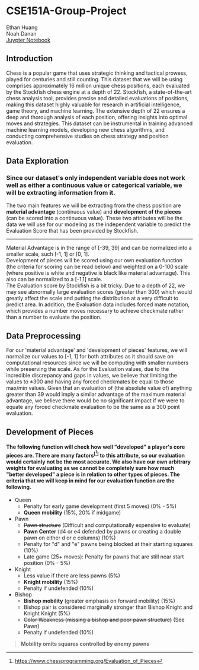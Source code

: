 # CSE151A-Group-Project
Ethan Huang \
Noah Danan \
[Juypter Notebook](Group_Project.ipynb)
## Introduction
Chess is a popular game that uses strategic thinking and tactical prowess, played for centuries and still counting. This dataset that we will be using comprises approximately 16 million unique chess positions, each evaluated by the Stockfish chess engine at a depth of 22. Stockfish, a state-of-the-art chess analysis tool, provides precise and detailed evaluations of positions, making this dataset highly valuable for research in artificial intelligence, game theory, and machine learning. The extensive depth of 22 ensures a deep and thorough analysis of each position, offering insights into optimal moves and strategies. This dataset can be instrumental in training advanced machine learning models, developing new chess algorithms, and conducting comprehensive studies on chess strategy and position evaluation.
## Data Exploration
### Since our dataset's only independent variable does not work well as either a continuous value or categorical variable, we will be extracting information from it.

The two main features we will be extracting from the chess position are **material advantage** (continuous value) and **development of the pieces** (can be scored into a continuous value). These two attributes will be the data we will use for our modeling as the independent variable to predict the Evaluation Score that has been provided by Stockfish.

---
Material Advantage is in the range of [-39, 39] and can be normalized into a smaller scale, such [-1, 1] or [0, 1]. 
\
Development of pieces will be scored using our own evaluation function (the criteria for scoring can be read below) and weighted on a 0-100 scale (where positive is white and negative is black like material advantage). This also can be normalized to a [-1,1] scale.
\
The Evaluation score by Stockfish is a bit tricky. Due to a depth of 22, we may see abnormally large evaluation scores (greater than 300) which would greatly affect the scale and putting the distribution at a very difficult to predict area. In addition, the Evaluation data includes forced mate notation, which provides a number moves necessary to achieve checkmate rather than a number to evaluate the position.

## Data Preprocessing
For our 'material advantage' and 'development of pieces' features, we will normalize our values to [-1, 1] for both attributes as it should save on computational resources since we will be computing with smaller numbers while preserving the scale. As for the Evaluation values, due to the incredible discrepancy and gaps in values, we believe that limiting the values to $\pm300$ and having any forced checkmates be equal to those max/min values. Given that an evaluation of (the absolute value of) anything greater than 39 would imply a similar advantage of the maximum material advantage, we believe there would be no significant impact if we were to equate any forced checkmate evaluation to be the same as a 300 point evaluation.

## Development of Pieces
#### The following function will check how well "developed" a player's core pieces are. There are many factors<sup>[[^1]]</sup> to this attribute, so our evaluation would certainly not be the most accurate. We also have our own arbitrary weights for evaluating as we cannot be completely sure how much "better developed" a piece is in relation to other types of pieces. The criteria that we will keep in mind for our evaluation function are the following.
- Queen
  - Penalty for early game development (first 5 moves) (0% - 5%)
  - **Queen mobility** (15%, 20% if midgame)
- Pawn
  - ~~Pawn structure~~ (Difficult and computationally expensive to evaluate)
  - **Pawn Center** (d4 or e4 defended by pawns or creating a double pawn on either d or e columns) (10%)
  - Penalty for "d" and "e" pawns being blocked at their starting squares (10%)
  - Late game (25+ moves): Penalty for pawns that are still near start position (0% - 5%)
- Knight
  - Less value if there are less pawns (5%)
  - **Knight mobility** (15%)
  - Penalty if undefended (10%)
- Bishop
  - **Bishop mobility** (greater emphasis on forward mobility) (15%)
  - Bishop pair is considered marginally stronger than Bishop Knight and Knight Knight (5%)
  - ~~Color Weakness (missing a bishop and poor pawn structure)~~ (See Pawn)
  - Penalty if undefended (10%)

> **Mobility omits squares controlled by enemy pawns**


[^1]: https://www.chessprogramming.org/Evaluation_of_Pieces